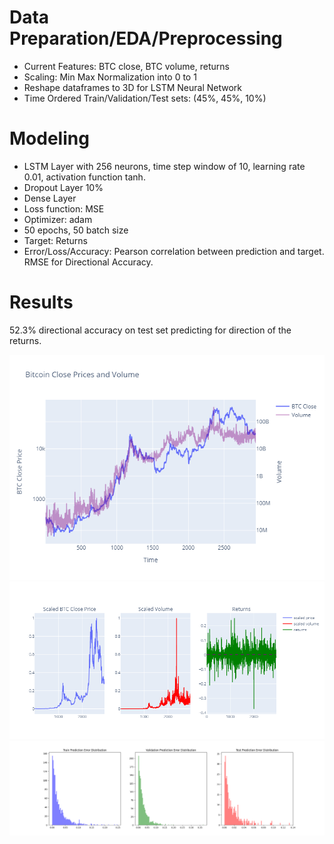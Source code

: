# Data Preparation/EDA/Preprocessing

- Current Features: BTC close, BTC volume, returns
- Scaling: Min Max Normalization into 0 to 1
- Reshape dataframes to 3D for LSTM Neural Network
- Time Ordered Train/Validation/Test sets:  (45%, 45%, 10%)


# Modeling

- LSTM Layer with 256 neurons, time step window of 10, learning rate 0.01, activation function tanh.
- Dropout Layer 10%
- Dense Layer
- Loss function: MSE
- Optimizer: adam
- 50 epochs, 50 batch size
- Target: Returns
- Error/Loss/Accuracy: Pearson correlation between prediction and target. RMSE for Directional Accuracy.


# Results

52.3% directional accuracy on test set predicting for direction of the returns.


![](price_vs_volume.png)
![](scaled_stats.png)
![](error_dists.png)